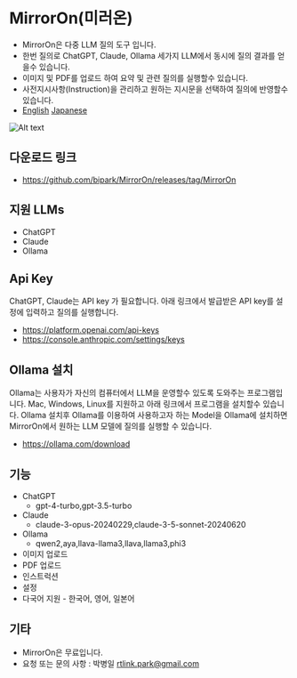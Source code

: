 # MirrorOn(미러온) 

* MirrorOn은 다중 LLM 질의 도구 입니다.
* 한번 질의로 ChatGPT, Claude, Ollama 세가지 LLM에서 동시에 질의 결과를 얻을수 있습니다.
* 이미지 및 PDF를 업로드 하여 요약 및 관련 질의를 실행할수 있습니다.
* 사전지시사항(Instruction)을 관리하고 원하는 지시문을 선택하여 질의에 반영할수 있습니다.
* [English](https://github.com/bipark/MirrorOn/blob/main/README-en.md) [Japanese](https://github.com/bipark/MirrorOn/blob/main/README-en.md)

![Alt text](https://crack-docs.s3.ap-northeast-2.amazonaws.com/kscreen1.png)

## 다운로드 링크
* <https://github.com/bipark/MirrorOn/releases/tag/MirrorOn>

## 지원 LLMs
* ChatGPT
* Claude
* Ollama

## Api Key
ChatGPT, Claude는 API key 가 필요합니다. 아래 링크에서 발급받은 API key를 설정에 입력하고 질의를 실행합니다.
  * <https://platform.openai.com/api-keys>
  * <https://console.anthropic.com/settings/keys>
 
## Ollama 설치
Ollama는 사용자가 자신의 컴퓨터에서 LLM을 운영할수 있도록 도와주는 프로그램입니다. Mac, Windows, Linux를 지원하고 아래 링크에서 프로그램을 설치할수 있습니다. Ollama 설치후 Ollama를 이용하여 사용하고자 하는 Model을 Ollama에 설치하면 MirrorOn에서 원하는 LLM 모델에 질의를 실행할 수 있습니다.
  * <https://ollama.com/download>

## 기능
* ChatGPT 
    * gpt-4-turbo,gpt-3.5-turbo
* Claude 
    * claude-3-opus-20240229,claude-3-5-sonnet-20240620
* Ollama 
    * qwen2,aya,llava-llama3,llava,llama3,phi3
* 이미지 업로드
* PDF 업로드
* 인스트럭션 
* 설정
* 다국어 지원 - 한국어, 영어, 일본어

## 기타
* MirrorOn은 무료입니다.
* 요청 또는 문의 사항 : 박병일 <rtlink.park@gmail.com> 
